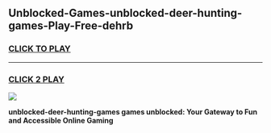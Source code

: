 
## Unblocked-Games-unblocked-deer-hunting-games-Play-Free-dehrb
<h3>
<a href="https://premium76.site?title=unblocked-deer-hunting-games&ref=19M">CLICK TO PLAY</a></h3>
<hr>

<h3>
<a href="https://premium76.site?title=unblocked-deer-hunting-games&ref=19M">CLICK 2 PLAY</a>
  
</h3>

<a href="https://premium76.site?title=unblocked-deer-hunting-games&ref=19M"><img src="https://clearcache.store/games.png"></a>


**unblocked-deer-hunting-games games unblocked: Your Gateway to Fun and Accessible Online Gaming**
